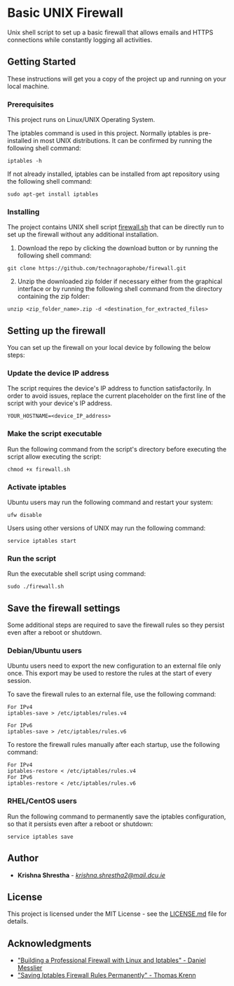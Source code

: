 # Basic UNIX Firewall

Unix shell script to set up a basic firewall that allows emails and HTTPS connections while constantly logging all activities.

## Getting Started

These instructions will get you a copy of the project up and running on your local machine. 

### Prerequisites

This project runs on Linux/UNIX Operating System.

The iptables command is used in this project. Normally iptables is pre-installed in most UNIX distributions. It can be confirmed by running the following shell command:

```
iptables -h
```

If not already installed, iptables can be installed from apt repository using the following shell command:

```
sudo apt-get install iptables
```

### Installing

The project contains UNIX shell script [firewall.sh](firewall.sh) that can be directly run to set up the firewall without any additional installation. 

1) Download the repo by clicking the download button or by running the following shell command:

```
git clone https://github.com/technagoraphobe/firewall.git
```

2) Unzip the downloaded zip folder if necessary either from the graphical interface or by running the following shell command from the directory containing the zip folder:

```
unzip <zip_folder_name>.zip -d <destination_for_extracted_files>
```


## Setting up the firewall

You can set up the firewall on your local device by following the below steps:

### Update the device IP address

The script requires the device's IP address to function satisfactorily. In order to avoid issues, replace the current placeholder on the first line of the script with your device's IP address. 

```
YOUR_HOSTNAME=<device_IP_address>
```

### Make the script executable

Run the following command from the script's directory before executing the script allow executing the script:

```
chmod +x firewall.sh
```

### Activate iptables

Ubuntu users may run the following command and restart your system:

```
ufw disable
```

Users using other versions of UNIX may run the following command:

```
service iptables start
```

### Run the script

Run the executable shell script using command:

```
sudo ./firewall.sh
```

## Save the firewall settings
Some additional steps are required to save the firewall rules so they persist even after a reboot or shutdown. 

### Debian/Ubuntu users
Ubuntu users need to export the new configuration to an external file only once. This export may be used to restore the rules at the start of every session.

To save the firewall rules to an external file, use the following command:

```
For IPv4
iptables-save > /etc/iptables/rules.v4

For IPv6
iptables-save > /etc/iptables/rules.v6
```

To restore the firewall rules manually after each startup, use the following command:

```
For IPv4
iptables-restore < /etc/iptables/rules.v4
For IPv6
iptables-restore < /etc/iptables/rules.v6
```

### RHEL/CentOS users
Run the following command to permanently save the iptables configuration, so that it persists even after a reboot or shutdown:

```
service iptables save
```


## Author

* **Krishna Shrestha** - *krishna.shrestha2@mail.dcu.ie* 

## License

This project is licensed under the MIT License - see the [LICENSE.md](LICENSE.md) file for details.

## Acknowledgments

* ["Building a Professional Firewall with Linux and Iptables" - Daniel Messlier](https://danielmiessler.com/blog/professional-firewall-iptables/)
* ["Saving Iptables Firewall Rules Permanently" - Thomas Krenn](https://www.thomas-krenn.com/en/wiki/Saving_Iptables_Firewall_Rules_Permanently)

